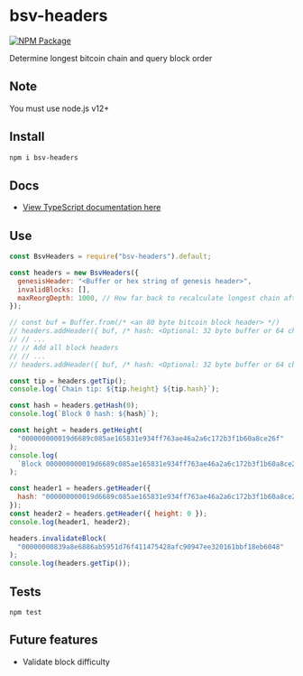 # bsv-headers

[![NPM Package](https://img.shields.io/npm/v/bsv-headers.svg?style=flat-square)](https://www.npmjs.org/package/bsv-headers)

Determine longest bitcoin chain and query block order

## Note

You must use node.js v12+

## Install

```sh
npm i bsv-headers
```

## Docs

- [View TypeScript documentation here](docs/README.md)

## Use

```js
const BsvHeaders = require("bsv-headers").default;

const headers = new BsvHeaders({
  genesisHeader: "<Buffer or hex string of genesis header>",
  invalidBlocks: [],
  maxReorgDepth: 1000, // How far back to recalculate longest chain after adding new block headers. Set to 0 to always recalculate from genesis (slower)
});

// const buf = Buffer.from(/* <an 80 byte bitcoin block header> */)
// headers.addHeader({ buf, /* hash: <Optional: 32 byte buffer or 64 char string hex string of buf block hash. Used for performance> */ })
// // ...
// // Add all block headers
// // ...
// headers.addHeader({ buf, /* hash: <Optional: 32 byte buffer or 64 char string hex string of buf block hash. Used for performance> */ })

const tip = headers.getTip();
console.log(`Chain tip: ${tip.height} ${tip.hash}`);

const hash = headers.getHash(0);
console.log(`Block 0 hash: ${hash}`);

const height = headers.getHeight(
  "000000000019d6689c085ae165831e934ff763ae46a2a6c172b3f1b60a8ce26f"
);
console.log(
  `Block 000000000019d6689c085ae165831e934ff763ae46a2a6c172b3f1b60a8ce26f height: ${height}`
);

const header1 = headers.getHeader({
  hash: "000000000019d6689c085ae165831e934ff763ae46a2a6c172b3f1b60a8ce26f",
});
const header2 = headers.getHeader({ height: 0 });
console.log(header1, header2);

headers.invalidateBlock(
  "00000000839a8e6886ab5951d76f411475428afc90947ee320161bbf18eb6048"
);
console.log(headers.getTip());
```

## Tests

`npm test`

## Future features

- Validate block difficulty

